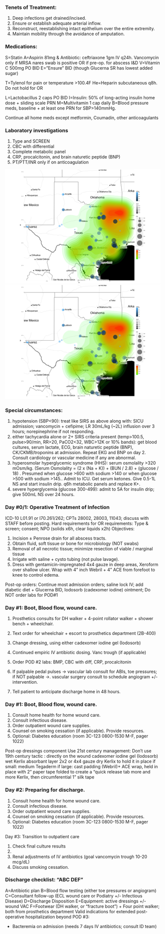 ### Tenets of Treatment:
1. Deep infections get drained/incised. 
2. Ensure or establish adequate arterial inflow.
3. Reconstruct, reestablishing intact epithelium over the entire extremity.
4. Maintain mobility through the avoidance of amputation.

### Medications:
S=Statin
A=Aspirin 81mg  & Antibiotic: ceftriaxone 1gm IV q24h. 
         Vancomycin only if MRSA nares swab is positive OR if  pre-op. for abscess I&D
V=Vitamin C 500mg PO BID
E=”Ensure” BID (though Glucerna SR has lowest added sugar)

T=Tylenol for pain or temperature >100.4F
He=Heparin subcutaneous q8h. Do not hold for OR

L=Lactobacillus 2 caps PO BID
I=Insulin: 50% of long-acting insulin home dose + sliding scale PRN
M=Multivitamin 1 cap daily
B=Blood pressure meds, baseline + at least one PRN for SBP>140mmHg.

Continue all home meds except metformin, Coumadin, other anticoagulants


### Laboratory investigations
1. Type and SCREEN
2. CBC with differential
3. Complete metabolic panel
4. CRP,  procalcitonin, and brain naturetic peptide (BNP)
5. PT/PTT/INR only if on anticoagulation

![](https://github.com/nealbarshes/nealbarshes.github.io/blob/main/assets/heat%20map%2C%20remote%20Texas%20amputees.jpeg)
![alt text for screen readers](https://github.com/nealbarshes/nealbarshes.github.io/blob/main/assets/heat%20map%2C%20remote%20Texas%20amputees.jpeg "Text to show on mouseover")


### Special circumstances: 
1. hypotension (SBP<90): treat like SIRS as above along with: SICU admission; vancomycin + cefipime; LR 30mL/kg (~2L) influsion over 3 hours; norepinephrine if not responding.
2. either tachycardia alone or 2+ SIRS criteria present (temp>100.5, pulse>90/min, RR>20, PaCO2<32, WBC>12K or 10% bands): get blood cultures, serum lactate, ECG, brain naturetic peptide (BNP), CK/CKMB/troponins at admission. Repeat EKG and BNP on day 2. Consult cardiology or vascular medicine if any are abnormal.
3. hyperosmolar hyperglycemic syndrome (HHS): serum osmolality >320 mOsm/kg.
(Serum Osmolality = (2 x (Na + K)) + (BUN / 2.8) + (glucose / 18) . Presumed when glucose >600 with sodium >140 or when glucose >500 with sodium >145..
Admit to ICU. Get serum ketones. Give  0.5-1L NS and start insulin drip. q6h metabolic panels and replace K+. 
4. severe hyperglycemia (glucose 300-499): admit to 5A for insulin drip; give 500mL NS over 24 hours. 

### Day #0/1: Operative Treatment of Infection
ICD-10 L01.91 or I70.261/262; CPTs 28002, 28003, 11043; discuss with STAFF before posting.
Hard requirements for OR requirements: Type & screen; consent; NPO (solids x6h, clear liquids x2h)
Objectives:
1. Incision ± Penrose drain for all abscess tracts. 
2. Obtain fluid, soft tissue or bone for microbiology (NOT swabs)
3. Removal of all necrotic tissue; minimize resection of viable / marginal tissue
4. Irrigate with saline + cysto tubing (not pulse lavage).
5. Dress with gentamicin-impregnated 4x4 gauze in deep areas, Xeroform over shallow ulcer. Wrap with 4” inch Webril + 4” ACE from forefoot to knee to control edema. 

Post-op orders: Continue most admission orders; saline lock IV; add diabetic diet + Glucerna BID, Iodosorb (cadexomer iodine) ointment; Do NOT order labs for POD#1

### Day #1: Boot, Blood flow, wound care.
1. Prosthetics consults for DH walker + 4-point rollator walker + shower bench + wheelchair.
2. Text order for wheelchair + escort to prosthetics department (2B-400)
3. Change dressing, using either cadexomer iodine gel (Iodosorb)
 
1. Continued empiric IV antibiotic dosing. Vanc trough (if applicable)
2. Order POD #2 labs: BMP, CBC with diff, CRP, procalcitonin

6. If palpable pedal pulses → vascular lab consult for ABIs, toe pressures; if NOT palpable →. vascular surgery consult to schedule angiogram +/- intervention.
7. Tell patient to anticipate discharge home in 48 hours. 

 
### Day #1: Boot, Blood flow, wound care.
1. Consult home health for home wound care.
2. Consult infectious disease.
3. Order outpatient wound care supplies.
4. Counsel on smoking cessation (if applicable). Provide resources.
5. Optional: Diabetes education (room 3C-123 0800-1530 M-F, pager 1022)
 
Post-op dressings
component	Use 21st century management:	Don’t use 19th century tactic :
directly on the wound	cadexomer iodine gel (Iodosorb)	wet Kerlix
absorbant layer	2x2 or 4x4 gauze 	dry  Kerlix
to hold it in place	if small: medium Tegaderm 
if large: cast padding (Webril)+ ACE wrap, held in place with 2” paper tape folded to create a “quick release tab	more and more Kerlix, then circumferential 1” silk tape 

  
### Day #2: Preparing for discharge.
1. Consult home health for home wound care.
2. Consult infectious disease.
3. Order outpatient wound care supplies.
4. Counsel on smoking cessation (if applicable). Provide resources.
5. Optional: Diabetes education (room 3C-123 0800-1530 M-F, pager 1022)

Day #3: Transition to outpatient care 
1.	Check final culture results
2.	
3.	Renal adjustments of IV antibiotics (goal vancomycin trough 10-20 mcg/dL)
4.	Discuss smoking cessation.

### Discharge checklist: “ABC DEF”
A=Antibiotic plan
B=Blood flow testing (either toe pressures or angiogram)
C=Consultant follow-up (ECL wound care or Podiatry +/- Infectious Disease)
D=Discharge Disposition
E=Equipment: active dressings +/- wound VAC
F=Footwear (DH walker, or “fracture boot”) + Four point walker; both from prosthetics department
Valid indications for extended post-operative hospitalization beyond POD #3:
-	Bacteremia on admission (needs 7 days IV antibiotics; consult ID team)



